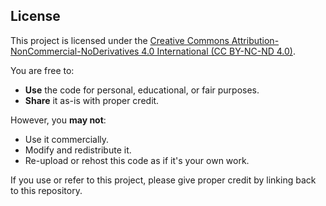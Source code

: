 ## License

This project is licensed under the [Creative Commons Attribution-NonCommercial-NoDerivatives 4.0 International (CC BY-NC-ND 4.0)](https://creativecommons.org/licenses/by-nc-nd/4.0/).

You are free to:

- **Use** the code for personal, educational, or fair purposes.
- **Share** it as-is with proper credit.

However, you **may not**:

- Use it commercially.
- Modify and redistribute it.
- Re-upload or rehost this code as if it's your own work.

If you use or refer to this project, please give proper credit by linking back to this repository.

